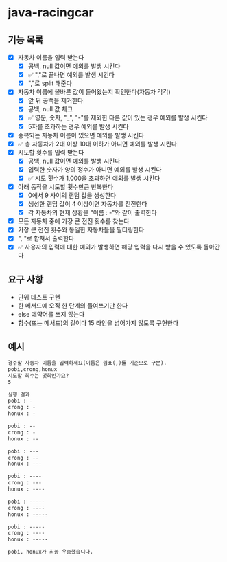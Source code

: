 # java-racingcar
## 기능 목록
- [x] 자동차 이름을 입력 받는다
  - [x] 공백, null 값이면 예외를 발생 시킨다
  - [x] ✅ ","로 끝나면 예외를 발생 시킨다
  - [x] ","로 split 해준다
- [x] 자동차 이름에 올바른 값이 들어왔는지 확인한다(자동차 각각)
  - [x] 앞 뒤 공백을 제거한다
  - [x] 공백, null 값 체크
  - [x] ✅ 영문, 숫자, "_", "-"를 제외한 다른 값이 있는 경우 예외를 발생 시킨다
  - [x] 5자를 초과하는 경우 예외를 발생 시킨다
- [x] 중복되는 자동차 이름이 있으면 예외를 발생 시킨다
- [x] ✅ 총 자동차가 2대 이상 10대 이하가 아니면 예외를 발생 시킨다
- [x] 시도할 횟수를 입력 받는다
  - [x] 공백, null 값이면 예외를 발생 시킨다
  - [x] 입력한 숫자가 양의 정수가 아니면 예외를 발생 시킨다
  - [x] ✅ 시도 횟수가 1,000을 초과하면 예외를 발생 시킨다
- [x] 아래 동작을 시도할 횟수만큼 반복한다
  - [x] 0에서 9 사이의 랜덤 값을 생성한다
  - [x] 생성한 랜덤 값이 4 이상이면 자동차를 전진한다
  - [x] 각 자동차의 현재 상황을 "이름 : -"와 같이 출력한다
- [x] 모든 자동차 중에 가장 큰 전진 횟수를 찾는다
- [x] 가장 큰 전진 횟수와 동일한 자동차들을 필터링한다
- [x] ", "로 합쳐서 출력한다
- [x] ✅ 사용자의 입력에 대한 예외가 발생하면 해당 입력을 다시 받을 수 있도록 돌아간다

## 요구 사항
- 단위 테스트 구현
- 한 메서드에 오직 한 단계의 들여쓰기만 한다
- else 예약어를 쓰지 않는다
- 함수(또는 메서드)의 길이다 15 라인을 넘어가지 않도록 구현한다

## 예시
```markdown
경주할 자동차 이름을 입력하세요(이름은 쉼표(,)를 기준으로 구분).
pobi,crong,honux
시도할 회수는 몇회인가요?
5

실행 결과
pobi : -
crong : -
honux : -

pobi : --
crong : -
honux : --

pobi : ---
crong : --
honux : ---

pobi : ----
crong : ---
honux : ----

pobi : -----
crong : ----
honux : -----

pobi : -----
crong : ----
honux : -----

pobi, honux가 최종 우승했습니다.
```